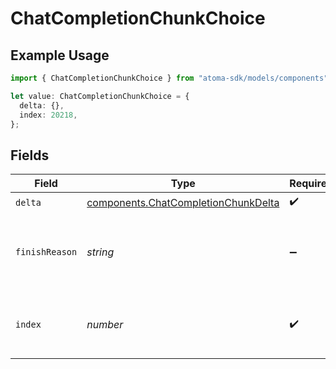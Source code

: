 # ChatCompletionChunkChoice

## Example Usage

```typescript
import { ChatCompletionChunkChoice } from "atoma-sdk/models/components";

let value: ChatCompletionChunkChoice = {
  delta: {},
  index: 20218,
};
```

## Fields

| Field                                                                                      | Type                                                                                       | Required                                                                                   | Description                                                                                |
| ------------------------------------------------------------------------------------------ | ------------------------------------------------------------------------------------------ | ------------------------------------------------------------------------------------------ | ------------------------------------------------------------------------------------------ |
| `delta`                                                                                    | [components.ChatCompletionChunkDelta](../../models/components/chatcompletionchunkdelta.md) | :heavy_check_mark:                                                                         | N/A                                                                                        |
| `finishReason`                                                                             | *string*                                                                                   | :heavy_minus_sign:                                                                         | The reason the chat completion was finished, if applicable.                                |
| `index`                                                                                    | *number*                                                                                   | :heavy_check_mark:                                                                         | The index of this choice in the list of choices.                                           |